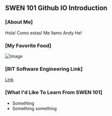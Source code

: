 ## SWEN 101 Github IO Introduction

### [About Me]
Hola! Como estas! Me llamo Andy He!

### [My Favorite Food]
![Image](https://a3.cdn.japantravel.com/photo/3029-18639/840x560!/kumamoto-ajisen-ramen-kumamoto-18639.jpg)

### [RIT Software Engineering Link]
[Link](https://www.se.rit.edu)

### [What I'd Like To Learn From SWEN 101]
- Something
- Something something
